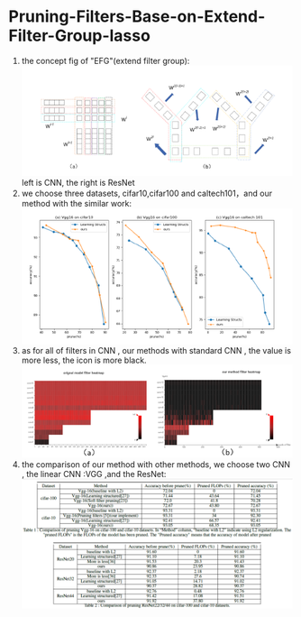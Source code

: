 # Pruning-Filters-Base-on-Extend-Filter-Group-lasso
1. the concept fig of  "EFG"(extend filter group):  
 ![fig1](https://github.com/smilesharkreal/Pruning-Filters-Base-on-Extend-Filter-Group-lasso/blob/master/images/1.png)  
 left is CNN, the right is ResNet
2. we choose three datasets, cifar10,cifar100 and caltech101，and our method with the similar work:  
  ![fig2](https://github.com/smilesharkreal/Pruning-Filters-Base-on-Extend-Filter-Group-lasso/blob/master/images/2.png)    
3. as for all of filters in CNN , our methods with standard CNN , the value is more less,  the icon is more black.  
  ![fig3](https://github.com/smilesharkreal/Pruning-Filters-Base-on-Extend-Filter-Group-lasso/blob/master/images/3.png)  
4. the comparison of our method with other methods, we choose two CNN , the linear CNN :VGG ,and the ResNet:  
   ![fig3](https://github.com/smilesharkreal/Pruning-Filters-Base-on-Extend-Filter-Group-lasso/blob/master/images/4.png)  
 
